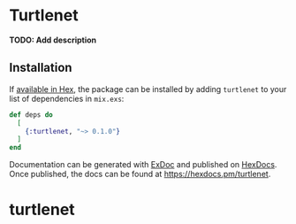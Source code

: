 # Turtlenet

**TODO: Add description**

## Installation

If [available in Hex](https://hex.pm/docs/publish), the package can be installed
by adding `turtlenet` to your list of dependencies in `mix.exs`:

```elixir
def deps do
  [
    {:turtlenet, "~> 0.1.0"}
  ]
end
```

Documentation can be generated with [ExDoc](https://github.com/elixir-lang/ex_doc)
and published on [HexDocs](https://hexdocs.pm). Once published, the docs can
be found at <https://hexdocs.pm/turtlenet>.

# turtlenet
